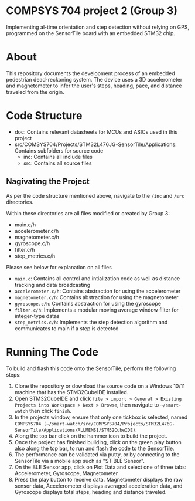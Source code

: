 # COMPSYS 704 project 2 (Group 3)
Implementing al-time orientation and step detection without relying on GPS, programmed on the SensorTile board with an embedded STM32 chip.

# About
This repository documents the development process of an embedded pedestrian dead-reckoning system. The device uses a 3D accelerometer and magnetometer to infer
the user's steps, heading, pace, and distance traveled from the origin. 

# Code Structure
- doc: Contains relevant datasheets for MCUs and ASICs used in this project
- src/COMSYS704/Projects/STM32L476JG-SensorTile/Applications: Contains subfolders for source code
    - inc: Contains all include files
    - src: Contains all source files

## Nagivating the Project
As per the code structure mentioned above, navigate to the `/inc` and `/src` directories.

Within these directories are all files modified or created by Group 3:
- main.c/h
- accelerometer.c/h
- magnetometer.c/h
- gyroscope.c/h
- filter.c/h
- step_metrics.c/h

Please see below for explanation on all files
- `main.c`: Contains all control and intialization code as well as distance tracking and data broadcasting
- `accelerometer.c/h`: Contains abstraction for using the accelerometer
- `magnetometer.c/h`: Contains abstraction for using the magnetometer
- `gyroscope.c/h`: Contains abstraction for using the gyroscope
- `filter.c/h`: Implements a modular moving average window filter for integer-type datas
- `step_metrics.c/h`: Implements the step detection algorithm and communicates to main if a step is detected

# Running The Code
To build and flash this code onto the SensorTile, perform the following steps:
1. Clone the repository or download the source code on a Windows 10/11 machine that has the STM32CubeIDE installed.
2. Open STM32CubeIDE and click `file > import > General > Existing Projects into Workspace > Next > Browse`, then navigate to `~/smart-watch` then click `finish`. 
3. In the projects window, ensure that only one tickbox is selected, named `COMPSYS704 (~/smart-watch/src/COMPSYS704/Projects/STM32L476G-SensorTile/Applications/ALLMEMS1/STM32CubeIDE)`.
4. Along the top bar click on the hammer icon to build the project.
5. Once the project has finished building, click on the green play button also along the top bar, to run and flash the code to the SensorTile.
6. The performance can be validated via putty, or by connecting to the SensorTile via a mobile app such as "ST BLE Sensor".
7. On the BLE Sensor app, click on Plot Data and select one of three tabs: Accelerometer, Gyroscope, Magnetometer
8. Press the play button to receive data. Magnetometer displays the raw sensor data, Accelerometer displays averaged acceleration data, and Gyroscope displays total steps, heading and distance traveled.


